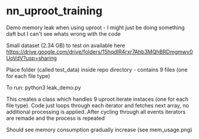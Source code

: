 # nn_uproot_training

Demo memory leak when using uproot - I might just be doing something daft but I can't see whats wrong with the code

Small dataset (2.34 GB) to test on available here https://drive.google.com/drive/folders/15hqdIR4rxr7Ahb3MQhBRDmgmwy0UoVdV?usp=sharing

Place folder (called test_data) inside repo directory - contains 9 files (one for each file type)

To run:
python3 leak_demo.py

This creates a class which handles 9 uproot.iterate instaces (one for each file type). Code just loops through each iterator and fetches next array, no additional processing is applied. After cycling through all events iterators are remade and the process is repeated


Should see memory consumption gradually increase (see mem_usage.png)
